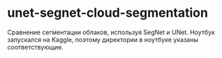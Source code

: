 # unet-segnet-cloud-segmentation
Сравнение сегментации облаков, используя SegNet и UNet. Ноутбук запускался на Kaggle, поэтому директории в ноутбуке указаны соответствующие.
